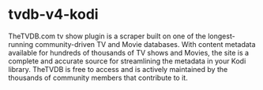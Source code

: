 # tvdb-v4-kodi

TheTVDB.com tv show plugin is a scraper built on one of the longest-running community-driven TV and Movie databases. With content metadata available for hundreds of thousands of TV shows and Movies, the site is a complete and accurate source for streamlining the metadata in your Kodi library. TheTVDB is free to access and is actively maintained by the thousands of community members that contribute to it.
